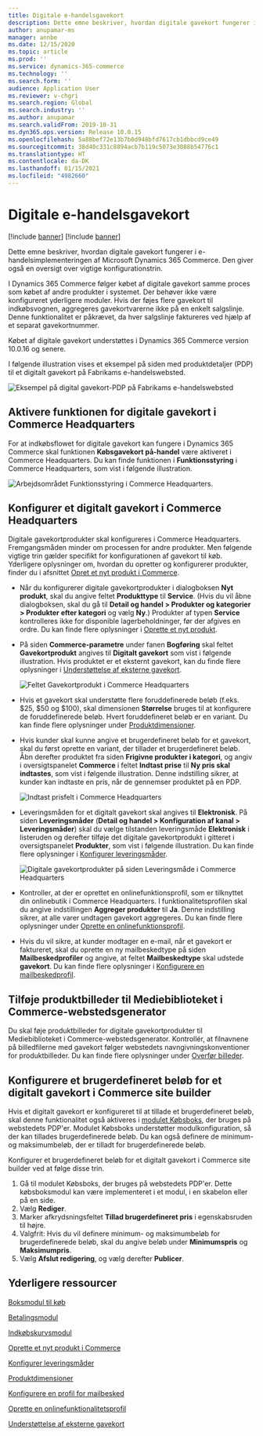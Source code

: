 ```yaml
---
title: Digitale e-handelsgavekort
description: Dette emne beskriver, hvordan digitale gavekort fungerer i e-handelsimplementeringen af Microsoft Dynamics 365 Commerce. Den giver også en oversigt over vigtige konfigurationstrin.
author: anupamar-ms
manager: annbe
ms.date: 12/15/2020
ms.topic: article
ms.prod: ''
ms.service: dynamics-365-commerce
ms.technology: ''
ms.search.form: ''
audience: Application User
ms.reviewer: v-chgri
ms.search.region: Global
ms.search.industry: ''
ms.author: anupamar
ms.search.validFrom: 2019-10-31
ms.dyn365.ops.version: Release 10.0.15
ms.openlocfilehash: 5a88bef72e13b7b0d948bfd7617cb1dbbcd9ce49
ms.sourcegitcommit: 38d40c331c8894acb7b119c5073e3088b54776c1
ms.translationtype: HT
ms.contentlocale: da-DK
ms.lasthandoff: 01/15/2021
ms.locfileid: "4982660"
---
```

# <a name="e-commerce-digital-gift-cards"></a>Digitale e-handelsgavekort

[!include [banner](includes/banner.md)]
[!include [banner](includes/preview-banner.md)]

Dette emne beskriver, hvordan digitale gavekort fungerer i e-handelsimplementeringen af Microsoft Dynamics 365 Commerce. Den giver også en oversigt over vigtige konfigurationstrin.

I Dynamics 365 Commerce følger købet af digitale gavekort samme proces som købet af andre produkter i systemet. Der behøver ikke være konfigureret yderligere moduler. Hvis der føjes flere gavekort til indkøbsvognen, aggregeres gavekortvarerne ikke på en enkelt salgslinje. Denne funktionalitet er påkrævet, da hver salgslinje faktureres ved hjælp af et separat gavekortnummer.

Købet af digitale gavekort understøttes i Dynamics 365 Commerce version 10.0.16 og senere.

I følgende illustration vises et eksempel på siden med produktdetaljer (PDP) til et digitalt gavekort på Fabrikams e-handelswebsted.

![Eksempel på digital gavekort-PDP på Fabrikams e-handelswebsted](./media/GiftcardPDP.PNG)

## <a name="turn-on-the-digital-gift-card-feature-in-commerce-headquarters"></a>Aktivere funktionen for digitale gavekort i Commerce Headquarters

For at indkøbsflowet for digitale gavekort kan fungere i Dynamics 365 Commerce skal funktionen **Købsgavekort på-handel** være aktiveret i Commerce Headquarters. Du kan finde funktionen i **Funktionsstyring** i Commerce Headquarters, som vist i følgende illustration.

![Arbejdsområdet Funktionsstyring i Commerce Headquarters.](./media/Featureflag.PNG)

## <a name="configure-a-digital-gift-card-in-commerce-headquarters"></a>Konfigurer et digitalt gavekort i Commerce Headquarters

Digitale gavekortprodukter skal konfigureres i Commerce Headquarters. Fremgangsmåden minder om processen for andre produkter. Men følgende vigtige trin gælder specifikt for konfigurationen af gavekort til køb. Yderligere oplysninger om, hvordan du opretter og konfigurerer produkter, finder du i afsnittet [Opret et nyt produkt i Commerce](create-new-product-commerce.md).

- Når du konfigurerer digitale gavekortprodukter i dialogboksen **Nyt produkt**, skal du angive feltet **Produkttype** til **Service**. (Hvis du vil åbne dialogboksen, skal du gå til **Detail og handel \> Produkter og kategorier \> Produkter efter kategori** og vælg **Ny**.) Produkter af typen **Service** kontrolleres ikke for disponible lagerbeholdninger, før der afgives en ordre. Du kan finde flere oplysninger i [Oprette et nyt produkt](create-new-product-commerce.md#create-a-new-product).
- På siden **Commerce-parametre** under fanen **Bogføring** skal feltet **Gavekortprodukt** angives til **Digitalt gavekort** som vist i følgende illustration. Hvis produktet er et eksternt gavekort, kan du finde flere oplysninger i [Understøttelse af eksterne gavekort](./dev-itpro/gift-card.md).

    ![Feltet Gavekortprodukt i Commerce Headquarters](./media/PostGiftcard.png)

- Hvis et gavekort skal understøtte flere foruddefinerede beløb (f.eks. $25, $50 og $100), skal dimensionen **Størrelse** bruges til at konfigurere de foruddefinerede beløb. Hvert foruddefineret beløb er en variant. Du kan finde flere oplysninger under [Produktdimensioner](https://docs.microsoft.com/dynamics365/supply-chain/pim/product-dimensions?toc=/dynamics365/retail/toc.json).
- Hvis kunder skal kunne angive et brugerdefineret beløb for et gavekort, skal du først oprette en variant, der tillader et brugerdefineret beløb. Åbn derefter produktet fra siden **Frigivne produkter i kategori**, og angiv i oversigtspanelet **Commerce** i feltet **Indtast prise** til **Ny pris skal indtastes**, som vist i følgende illustration. Denne indstilling sikrer, at kunder kan indtaste en pris, når de gennemser produktet på en PDP.

    ![Indtast prisfelt i Commerce Headquarters](./media/KeyInPrice.png)

- Leveringsmåden for et digitalt gavekort skal angives til **Elektronisk**. På siden **Leveringsmåder** (**Detail og handel \> Konfiguration af kanal \> Leveringsmåder**) skal du vælge tilstanden leveringsmåde **Elektronisk** i listeruden og derefter tilføje det digitale gavekortprodukt i gitteret i oversigtspanelet **Produkter**, som vist i følgende illustration. Du kan finde flere oplysninger i [Konfigurer leveringsmåder](https://docs.microsoft.com/dynamicsax-2012/appuser-itpro/set-up-modes-of-delivery).

    ![Digitale gavekortprodukter på siden Leveringsmåde i Commerce Headquarters](./media/ElectronicMode.PNG)

- Kontroller, at der er oprettet en onlinefunktionsprofil, som er tilknyttet din onlinebutik i Commerce Headquarters. I funktionalitetsprofilen skal du angive indstillingen **Aggreger produkter** til **Ja**. Denne indstilling sikrer, at alle varer undtagen gavekort aggregeres. Du kan finde flere oplysninger under [Oprette en onlinefunktionsprofil](online-functionality-profile.md).
- Hvis du vil sikre, at kunder modtager en e-mail, når et gavekort er faktureret, skal du oprette en ny mailbeskedtype på siden **Mailbeskedprofiler** og angive, at feltet **Mailbeskedtype** skal udstede **gavekort**. Du kan finde flere oplysninger i [Konfigurere en mailbeskedprofil](email-notification-profiles.md).

## <a name="add-product-images-to-the-commerce-site-builder-media-library"></a>Tilføje produktbilleder til Mediebiblioteket i Commerce-webstedsgenerator

Du skal føje produktbilleder for digitale gavekortprodukter til Mediebiblioteket i Commerce-webstedsgenerator. Kontrollér, at filnavnene på billedfilerne med gavekort følger webstedets navngivningskonventioner for produktbilleder. Du kan finde flere oplysninger under [Overfør billeder](dam-upload-images.md).

## <a name="configure-a-custom-amount-for-a-digital-gift-card-in-commerce-site-builder"></a>Konfigurere et brugerdefineret beløb for et digitalt gavekort i Commerce site builder

Hvis et digitalt gavekort er konfigureret til at tillade et brugerdefineret beløb, skal denne funktionalitet også aktiveres i [modulet Købsboks](add-buy-box.md), der bruges på webstedets PDP'er. Modulet Købsboks understøtter modulkonfiguration, så der kan tillades brugerdefinerede beløb. Du kan også definere de minimum- og maksimumbeløb, der er tilladt for brugerdefinerede beløb.

Konfigurer et brugerdefineret beløb for et digitalt gavekort i Commerce site builder ved at følge disse trin.

1. Gå til modulet Købsboks, der bruges på webstedets PDP'er. Dette købsboksmodul kan være implementeret i et modul, i en skabelon eller på en side.
1. Vælg **Rediger**.
1. Marker afkrydsningsfeltet **Tillad brugerdefineret pris** i egenskabsruden til højre.
1. Valgfrit: Hvis du vil definere minimum- og maksimumbeløb for brugerdefinerede beløb, skal du angive beløb under **Minimumspris** og **Maksimumpris**.
1. Vælg **Afslut redigering**, og vælg derefter **Publicer**.

## <a name="additional-resources"></a>Yderligere ressourcer

[Boksmodul til køb](add-buy-box.md)

[Betalingsmodul](add-checkout-module.md)

[Indkøbskurvsmodul](add-cart-module.md)

[Oprette et nyt produkt i Commerce](create-new-product-commerce.md)

[Konfigurer leveringsmåder](https://docs.microsoft.com/dynamicsax-2012/appuser-itpro/set-up-modes-of-delivery)

[Produktdimensioner](https://docs.microsoft.com/dynamics365/supply-chain/pim/product-dimensions?toc=/dynamics365/retail/toc.json)

[Konfigurere en profil for mailbesked](email-notification-profiles.md)

[Oprette en onlinefunktionalitetsprofil](online-functionality-profile.md)

[Understøttelse af eksterne gavekort](./dev-itpro/gift-card.md)
